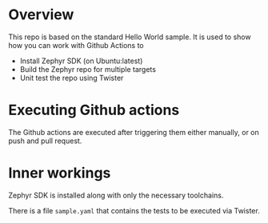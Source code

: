# Overview

This repo is based on the standard Hello World sample. It is used to show how you can work with Github Actions to 
* Install Zephyr SDK (on Ubuntu:latest)
* Build the Zephyr repo for multiple targets
* Unit test the repo using Twister

# Executing Github actions
The Github actions are executed after triggering them either manually, or on push and pull request.

# Inner workings
Zephyr SDK is installed along with only the necessary toolchains.

There is a file `sample.yaml` that contains the tests to be executed via Twister. 
